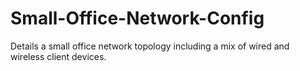 # Small-Office-Network-Config
Details a small office network topology including a mix of wired and wireless client devices.
